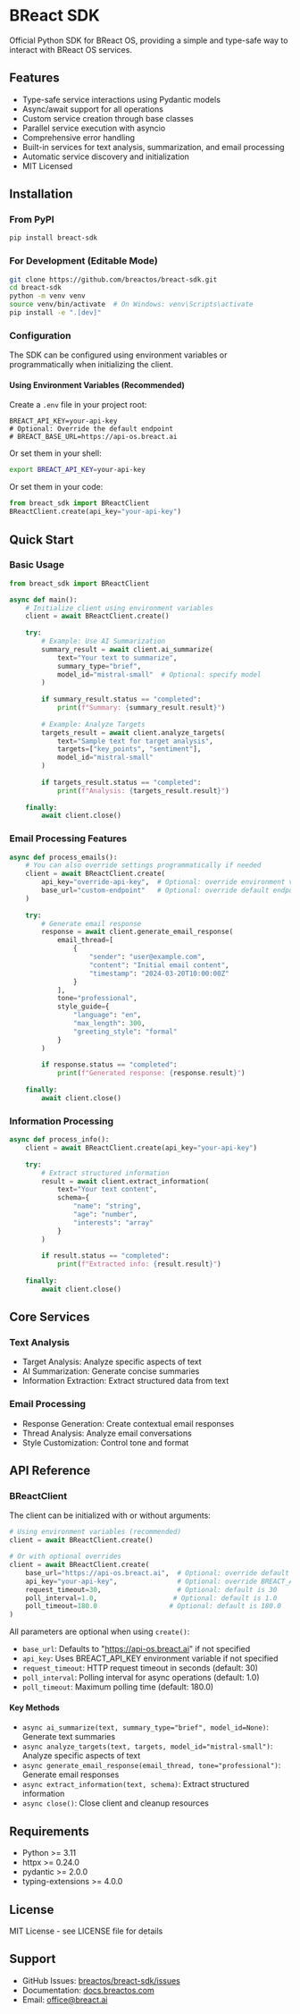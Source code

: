 # BReact SDK

Official Python SDK for BReact OS, providing a simple and type-safe way to interact with BReact OS services.

## Features
- Type-safe service interactions using Pydantic models
- Async/await support for all operations
- Custom service creation through base classes
- Parallel service execution with asyncio
- Comprehensive error handling
- Built-in services for text analysis, summarization, and email processing
- Automatic service discovery and initialization
- MIT Licensed

## Installation

### From PyPI
```bash
pip install breact-sdk
```

### For Development (Editable Mode)
```bash
git clone https://github.com/breactos/breact-sdk.git
cd breact-sdk
python -m venv venv
source venv/bin/activate  # On Windows: venv\Scripts\activate
pip install -e ".[dev]"
```

### Configuration
The SDK can be configured using environment variables or programmatically when initializing the client.

#### Using Environment Variables (Recommended)
Create a `.env` file in your project root:
```env
BREACT_API_KEY=your-api-key
# Optional: Override the default endpoint
# BREACT_BASE_URL=https://api-os.breact.ai
```

Or set them in your shell:
```bash
export BREACT_API_KEY=your-api-key
```

Or set them in your code:
```python
from breact_sdk import BReactClient
BReactClient.create(api_key="your-api-key")
```

## Quick Start

### Basic Usage
```python
from breact_sdk import BReactClient

async def main():
    # Initialize client using environment variables
    client = await BReactClient.create()
    
    try:
        # Example: Use AI Summarization
        summary_result = await client.ai_summarize(
            text="Your text to summarize",
            summary_type="brief",
            model_id="mistral-small"  # Optional: specify model
        )
        
        if summary_result.status == "completed":
            print(f"Summary: {summary_result.result}")
            
        # Example: Analyze Targets
        targets_result = await client.analyze_targets(
            text="Sample text for target analysis",
            targets=["key_points", "sentiment"],
            model_id="mistral-small"
        )
        
        if targets_result.status == "completed":
            print(f"Analysis: {targets_result.result}")
            
    finally:
        await client.close()
```

### Email Processing Features
```python
async def process_emails():
    # You can also override settings programmatically if needed
    client = await BReactClient.create(
        api_key="override-api-key",  # Optional: override environment variable
        base_url="custom-endpoint"   # Optional: override default endpoint
    )
    
    try:
        # Generate email response
        response = await client.generate_email_response(
            email_thread=[
                {
                    "sender": "user@example.com",
                    "content": "Initial email content",
                    "timestamp": "2024-03-20T10:00:00Z"
                }
            ],
            tone="professional",
            style_guide={
                "language": "en",
                "max_length": 300,
                "greeting_style": "formal"
            }
        )
        
        if response.status == "completed":
            print(f"Generated response: {response.result}")
            
    finally:
        await client.close()
```

### Information Processing
```python
async def process_info():
    client = await BReactClient.create(api_key="your-api-key")
    
    try:
        # Extract structured information
        result = await client.extract_information(
            text="Your text content",
            schema={
                "name": "string",
                "age": "number",
                "interests": "array"
            }
        )
        
        if result.status == "completed":
            print(f"Extracted info: {result.result}")
            
    finally:
        await client.close()
```

## Core Services

### Text Analysis
- Target Analysis: Analyze specific aspects of text
- AI Summarization: Generate concise summaries
- Information Extraction: Extract structured data from text

### Email Processing
- Response Generation: Create contextual email responses
- Thread Analysis: Analyze email conversations
- Style Customization: Control tone and format

## API Reference

### BReactClient
The client can be initialized with or without arguments:

```python
# Using environment variables (recommended)
client = await BReactClient.create()

# Or with optional overrides
client = await BReactClient.create(
    base_url="https://api-os.breact.ai",  # Optional: override default endpoint
    api_key="your-api-key",               # Optional: override BREACT_API_KEY
    request_timeout=30,                   # Optional: default is 30
    poll_interval=1.0,                   # Optional: default is 1.0
    poll_timeout=180.0                  # Optional: default is 180.0
)
```

All parameters are optional when using `create()`:
- `base_url`: Defaults to "https://api-os.breact.ai" if not specified
- `api_key`: Uses BREACT_API_KEY environment variable if not specified
- `request_timeout`: HTTP request timeout in seconds (default: 30)
- `poll_interval`: Polling interval for async operations (default: 1.0)
- `poll_timeout`: Maximum polling time (default: 180.0)

#### Key Methods
- `async ai_summarize(text, summary_type="brief", model_id=None)`: Generate text summaries
- `async analyze_targets(text, targets, model_id="mistral-small")`: Analyze specific aspects of text
- `async generate_email_response(email_thread, tone="professional")`: Generate email responses
- `async extract_information(text, schema)`: Extract structured information
- `async close()`: Close client and cleanup resources

## Requirements
- Python >= 3.11
- httpx >= 0.24.0
- pydantic >= 2.0.0
- typing-extensions >= 4.0.0

## License
MIT License - see LICENSE file for details

## Support
- GitHub Issues: [breactos/breact-sdk/issues](https://github.com/breactos/breact-sdk/issues)
- Documentation: [docs.breactos.com](https://docs.breactos.com)
- Email: office@breact.ai

